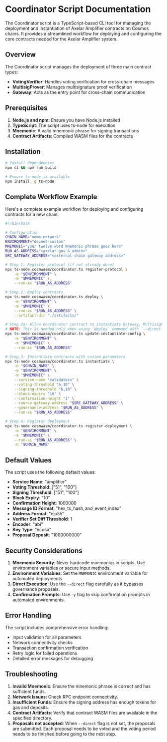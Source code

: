 # Coordinator Script Documentation

The Coordinator script is a TypeScript-based CLI tool for managing the deployment and instantiation of Axelar Amplifier contracts on Cosmos chains. It provides a streamlined workflow for deploying and configuring the core contracts needed for the Axelar Amplifier system.

## Overview

The Coordinator script manages the deployment of three main contract types:
- **VotingVerifier**: Handles voting verification for cross-chain messages
- **MultisigProver**: Manages multisignature proof verification
- **Gateway**: Acts as the entry point for cross-chain communication

## Prerequisites

1. **Node.js and npm**: Ensure you have Node.js installed
2. **TypeScript**: The script uses ts-node for execution
3. **Mnemonic**: A valid mnemonic phrase for signing transactions
4. **Contract Artifacts**: Compiled WASM files for the contracts

## Installation

```bash
# Install dependencies
npm ci && npm run build

# Ensure ts-node is available
npm install -g ts-node
```

## Complete Workflow Example

Here's a complete example workflow for deploying and configuring contracts for a new chain:

```bash
#!/bin/bash

# Configuration
CHAIN_NAME="some-network"
ENVIRONMENT="devnet-custom"
MNEMONIC="your twelve word mnemonic phrase goes here"
RUN_AS_ADDRESS="<axelar gov & admin>"
SRC_GATEWAY_ADDRESS="<external chain gateway address>"

# Step 1: Register protocol (if not already done)
npx ts-node cosmwasm/coordinator.ts register-protocol \
    -e "$ENVIRONMENT" \
    -m "$MNEMONIC" \
    --run-as "$RUN_AS_ADDRESS"

# Step 2: Deploy contracts
npx ts-node cosmwasm/coordinator.ts deploy \
    -e "$ENVIRONMENT" \
    -m "$MNEMONIC" \
    --run-as "$RUN_AS_ADDRESS" \
    --artifact-dir "./artifacts/"

# Step 2a: Allow Coordinator contract to instantiate Gateway, MultisigProver and VotingVerifier
# NOTE: This is needed only when using `deploy` command with `--direct` flag enabled.
npx ts-node cosmwasm/coordinator.ts update-instantiate-config \
    -e "$ENVIRONMENT" \
    -m "$MNEMONIC" \
    --run-as "$RUN_AS_ADDRESS"

# Step 3: Instantiate contracts with custom parameters
npx ts-node cosmwasm/coordinator.ts instantiate \
    -n "$CHAIN_NAME" \
    -e "$ENVIRONMENT" \
    -m "$MNEMONIC" \
    --service-name "validators" \
    --voting-threshold "6,10" \
    --signing-threshold "6,10" \
    --block-expiry "10" \
    --confirmation-height "1" \
    --source-gateway-address "$SRC_GATEWAY_ADDRESS" \
    --governance-address "$RUN_AS_ADDRESS" \
    --run-as "$RUN_AS_ADDRESS"

# Step 4: Register deployment
npx ts-node cosmwasm/coordinator.ts register-deployment \
    -e "$ENVIRONMENT" \
    -m "$MNEMONIC" \
    --run-as "$RUN_AS_ADDRESS" \
    -n "$CHAIN_NAME"
```

## Default Values

The script uses the following default values:

- **Service Name**: "amplifier"
- **Voting Threshold**: ["51", "100"]
- **Signing Threshold**: ["51", "100"]
- **Block Expiry**: "10"
- **Confirmation Height**: 1000000
- **Message ID Format**: "hex_tx_hash_and_event_index"
- **Address Format**: "eip55"
- **Verifier Set Diff Threshold**: 1
- **Encoder**: "abi"
- **Key Type**: "ecdsa"
- **Proposal Deposit**: "1000000000"

## Security Considerations

1. **Mnemonic Security**: Never hardcode mnemonics in scripts. Use environment variables or secure input methods.
2. **Environment Variables**: Set the `MNEMONIC` environment variable for automated deployments.
3. **Direct Execution**: Use the `--direct` flag carefully as it bypasses governance proposals.
4. **Confirmation Prompts**: Use `-y` flag to skip confirmation prompts in automated environments.

## Error Handling

The script includes comprehensive error handling:
- Input validation for all parameters
- Network connectivity checks
- Transaction confirmation verification
- Retry logic for failed operations
- Detailed error messages for debugging

## Troubleshooting

1. **Invalid Mnemonic**: Ensure the mnemonic phrase is correct and has sufficient funds.
2. **Network Issues**: Check RPC endpoint connectivity.
3. **Insufficient Funds**: Ensure the signing address has enough tokens for gas and deposits.
4. **Contract Artifacts**: Verify that contract WASM files are available in the specified directory.
5. **Proposals not accepted**: When `--direct` flag is not set, the proposals are submitted.
   Each proposal needs to be voted and the voting period needs to be finished before going to the next step.
